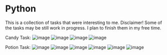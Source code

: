 # Python
 This is a collection of tasks that were interesting to me.
 Disclaimer! 
 Some of the tasks may be still work in progress. I plan to finish them in my free time.
 
Candy Task:
![image](https://github.com/VeskoValov/Python/assets/72752458/35a00691-f6ac-4e60-a23d-ecb88c3cf286)
![image](https://github.com/VeskoValov/Python/assets/72752458/8eaa896d-21db-48df-9fa6-e36298b5d4ad)
![image](https://github.com/VeskoValov/Python/assets/72752458/dfe7b8b3-eb50-4c87-a56f-d7d5c04c7db4)
![image](https://github.com/VeskoValov/Python/assets/72752458/0c4100f6-9dbc-4441-bcf6-34b726d1b523)


Potion Task:
![image](https://github.com/VeskoValov/Python/assets/72752458/206daa10-62ff-47ec-9a6a-650855017f3f)
![image](https://github.com/VeskoValov/Python/assets/72752458/fe097360-4cb0-43dd-92ad-4e9677bc24de)
![image](https://github.com/VeskoValov/Python/assets/72752458/b3bfd110-9d00-485f-83ed-4f22d13daa77)
![image](https://github.com/VeskoValov/Python/assets/72752458/57e4de8b-00da-4a57-9bdc-bee8723ff8b4)
![image](https://github.com/VeskoValov/Python/assets/72752458/31835fa8-88e2-41d1-a6d3-4a1da2d50c6c)
![image](https://github.com/VeskoValov/Python/assets/72752458/66842ac2-e1b2-4750-8fe6-f42ef9f1efe4)








